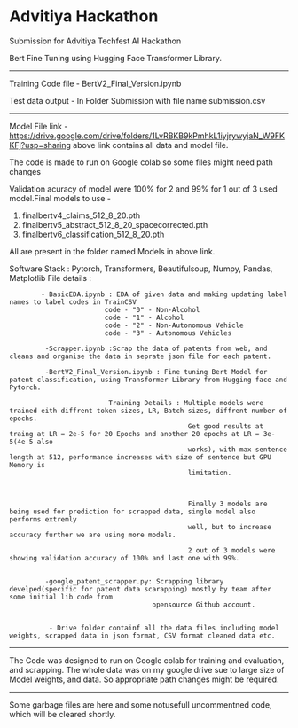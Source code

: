 # Advitiya Hackathon
Submission for Advitiya Techfest AI Hackathon

Bert Fine Tuning using Hugging Face Transformer Library.
***
Training Code file - BertV2_Final_Version.ipynb

Test data output - In Folder Submission with file name submission.csv
***
Model File link - https://drive.google.com/drive/folders/1LvRBKB9kPmhkL1iyjrywyjaN_W9FKKFj?usp=sharing
above link contains all data and model file.

The code is made to run on Google colab so some files might need path changes

Validation acuracy of model were 100% for 2 and 99% for 1 out of 3 used model.Final models to use - 
1. finalbertv4_claims_512_8_20.pth
2. finalbertv5_abstract_512_8_20_spacecorrected.pth
3. finalbertv6_classification_512_8_20.pth

All are present in the folder named Models in above link.

Software Stack :  Pytorch, Transformers, Beautifulsoup, Numpy, Pandas, Matplotlib
File details :


            
            - BasicEDA.ipynb : EDA of given data and making updating label names to label codes in TrainCSV
                            code - "0" - Non-Alcohol
                            code - "1" - Alcohol
                            code - "2" - Non-Autonomous Vehicle
                            code - "3" - Autonomous Vehicles
                            
             -Scrapper.ipynb :Scrap the data of patents from web, and cleans and organise the data in seprate json file for each patent.
             
             -BertV2_Final_Version.ipynb : Fine tuning Bert Model for patent classification, using Transformer Library from Hugging face and Pytorch.
                             
                             Training Details : Multiple models were trained eith diffrent token sizes, LR, Batch sizes, diffrent number of epochs.
                                                 Get good results at traing at LR = 2e-5 for 20 Epochs and another 20 epochs at LR = 3e-5(4e-5 also       
                                                 works), with max sentence length at 512, performance increases with size of sentence but GPU Memory is 
                                                 limitation.
                                                 
                                                 
                                                 
                                                 Finally 3 models are being used for prediction for scrapped data, single model also performs extremly 
                                                 well, but to increase accuracy further we are using more models.
                                                 
                                                 2 out of 3 models were showing validation accuracy of 100% and last one with 99%.
                                                 
                                                 
             -google_patent_scrapper.py: Scrapping library develped(specific for patent data scarapping) mostly by team after some initial lib code from 
                                        opensource Github account.                                
                                        
                                        
              - Drive folder containf all the data files including model weights, scrapped data in json format, CSV format cleaned data etc.
              
              

***
The Code was designed to run on Google colab for training and evaluation, and scrapping. The whole data was on my google drive sue to large size of Model weights, and data. So appropriate path changes might be required.
***

Some garbage files are here and some notusefull uncommentned code, which will be cleared shortly.

